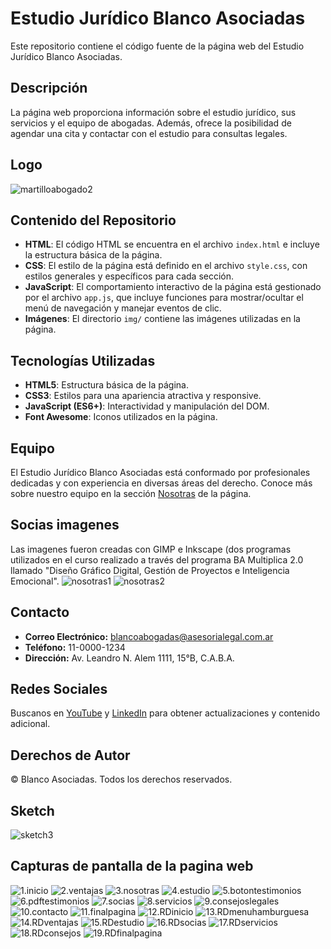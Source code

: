 # Estudio Jurídico Blanco Asociadas
Este repositorio contiene el código fuente de la página web del Estudio Jurídico Blanco Asociadas.

## Descripción
La página web proporciona información sobre el estudio jurídico, sus servicios y el equipo de abogadas. Además, ofrece la posibilidad de agendar una cita y contactar con el estudio para consultas legales.

## Logo
![martilloabogado2](img/martilloabogado2.jpg)

## Contenido del Repositorio
- **HTML**: El código HTML se encuentra en el archivo `index.html` e incluye la estructura básica de la página.
- **CSS**: El estilo de la página está definido en el archivo `style.css`, con estilos generales y específicos para cada sección.
- **JavaScript**: El comportamiento interactivo de la página está gestionado por el archivo `app.js`, que incluye funciones para mostrar/ocultar el menú de navegación y manejar eventos de clic.
- **Imágenes**: El directorio `img/` contiene las imágenes utilizadas en la página.

## Tecnologías Utilizadas
- **HTML5**: Estructura básica de la página.
- **CSS3**: Estilos para una apariencia atractiva y responsive.
- **JavaScript (ES6+)**: Interactividad y manipulación del DOM.
- **Font Awesome**: Iconos utilizados en la página.

## Equipo
El Estudio Jurídico Blanco Asociadas está conformado por profesionales dedicadas y con experiencia en diversas áreas del derecho. Conoce más sobre nuestro equipo en la sección [Nosotras](#nosotras) de la página.

## Socias imagenes
Las imagenes fueron creadas con GIMP e Inkscape (dos programas utilizados en el curso realizado a través del programa BA Multiplica 2.0 llamado "Diseño Gráfico Digital, Gestión de Proyectos e Inteligencia Emocional".
![nosotras1](img/nosotras1.jpg)
![nosotras2](img/nosotras2.jpg)

## Contacto
- **Correo Electrónico:** blancoabogadas@asesorialegal.com.ar
- **Teléfono:** 11-0000-1234
- **Dirección:** Av. Leandro N. Alem 1111, 15°B, C.A.B.A.

## Redes Sociales
Buscanos en [YouTube](https://www.youtube.com) y [LinkedIn](https://www.linkedin.com) para obtener actualizaciones y contenido adicional.

## Derechos de Autor
&copy; Blanco Asociadas. Todos los derechos reservados.

## Sketch
![sketch3](img/sketch3.heic)

## Capturas de pantalla de la pagina web
![1.inicio](img/1.inicio.png)
![2.ventajas](img/2.ventajas.png)
![3.nosotras](img/3.nosotras.png)
![4.estudio](img/4.estudio.png)
![5.botontestimonios](img/5.botontestimonios.png)
![6.pdftestimonios](img/6.pdftestimonios.png)
![7.socias](img/7.socias.png)
![8.servicios](img/8.servicios.png)
![9.consejoslegales](img/9.consejoslegales.png)
![10.contacto](img/10.contacto.png)
![11.finalpagina](img/11.finalpagina.png)
![12.RDinicio](img/12.RDinicio.png)
![13.RDmenuhamburguesa](img/13.RDmenuhamburguesa.png)
![14.RDventajas](img/14.RDventajas.png)
![15.RDestudio](img/15.RDestudio.png)
![16.RDsocias](img/16.RDsocias.png)
![17.RDservicios](img/17.RDservicios.png)
![18.RDconsejos](img/18.RDconsejos.png)
![19.RDfinalpagina](img/19.RDfinalpagina.png) 
